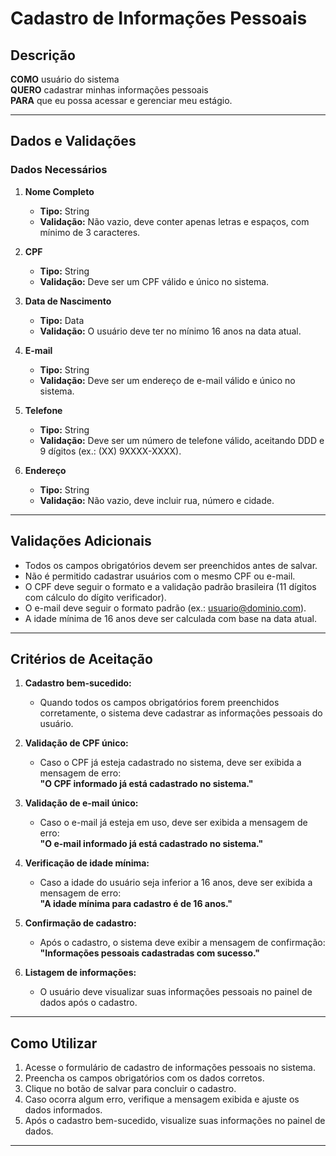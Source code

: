 # Cadastro de Informações Pessoais

## Descrição

**COMO** usuário do sistema  
**QUERO** cadastrar minhas informações pessoais  
**PARA** que eu possa acessar e gerenciar meu estágio.  

---

## Dados e Validações

### Dados Necessários

1. **Nome Completo**
   - **Tipo:** String  
   - **Validação:** Não vazio, deve conter apenas letras e espaços, com mínimo de 3 caracteres.

2. **CPF**
   - **Tipo:** String  
   - **Validação:** Deve ser um CPF válido e único no sistema.

3. **Data de Nascimento**
   - **Tipo:** Data  
   - **Validação:** O usuário deve ter no mínimo 16 anos na data atual.

4. **E-mail**
   - **Tipo:** String  
   - **Validação:** Deve ser um endereço de e-mail válido e único no sistema.

5. **Telefone**
   - **Tipo:** String  
   - **Validação:** Deve ser um número de telefone válido, aceitando DDD e 9 dígitos (ex.: (XX) 9XXXX-XXXX).

6. **Endereço**
   - **Tipo:** String  
   - **Validação:** Não vazio, deve incluir rua, número e cidade.

---

## Validações Adicionais

- Todos os campos obrigatórios devem ser preenchidos antes de salvar.  
- Não é permitido cadastrar usuários com o mesmo CPF ou e-mail.  
- O CPF deve seguir o formato e a validação padrão brasileira (11 dígitos com cálculo do dígito verificador).  
- O e-mail deve seguir o formato padrão (ex.: usuario@dominio.com).  
- A idade mínima de 16 anos deve ser calculada com base na data atual.

---

## Critérios de Aceitação

1. **Cadastro bem-sucedido:**  
   - Quando todos os campos obrigatórios forem preenchidos corretamente, o sistema deve cadastrar as informações pessoais do usuário.  

2. **Validação de CPF único:**  
   - Caso o CPF já esteja cadastrado no sistema, deve ser exibida a mensagem de erro:  
     **"O CPF informado já está cadastrado no sistema."**

3. **Validação de e-mail único:**  
   - Caso o e-mail já esteja em uso, deve ser exibida a mensagem de erro:  
     **"O e-mail informado já está cadastrado no sistema."**

4. **Verificação de idade mínima:**  
   - Caso a idade do usuário seja inferior a 16 anos, deve ser exibida a mensagem de erro:  
     **"A idade mínima para cadastro é de 16 anos."**

5. **Confirmação de cadastro:**  
   - Após o cadastro, o sistema deve exibir a mensagem de confirmação:  
     **"Informações pessoais cadastradas com sucesso."**

6. **Listagem de informações:**  
   - O usuário deve visualizar suas informações pessoais no painel de dados após o cadastro.

---

## Como Utilizar

1. Acesse o formulário de cadastro de informações pessoais no sistema.
2. Preencha os campos obrigatórios com os dados corretos.
3. Clique no botão de salvar para concluir o cadastro.
4. Caso ocorra algum erro, verifique a mensagem exibida e ajuste os dados informados.
5. Após o cadastro bem-sucedido, visualize suas informações no painel de dados.

---